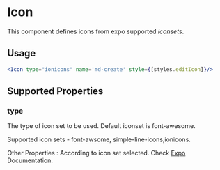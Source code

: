 # Icon

This component defines icons from expo supported _iconsets_.

## Usage

```jsx
<Icon type="ionicons" name='md-create' style={[styles.editIcon]}/>
```

## Supported Properties

### type

The type of icon set to be used. Default iconset is font-awesome.

Supported icon sets - font-awsome, simple-line-icons,ionicons.

Other Properties : According to icon set selected. Check [Expo](https://docs.expo.io/versions/latest/guides/icons.html) Documentation.

